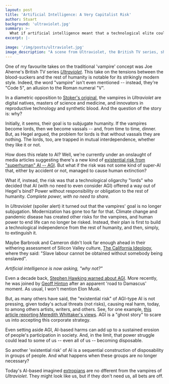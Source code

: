```yaml
---
layout: post
title: 'Artificial Intelligence: A Very Capitalist Risk'
author: Stuart
background: 'ultraviolet.jpg'
summary: >-
  What if artificial intelligence meant that a technological elite could dispose of humanity
excerpt: |-
  
image: '/img/posts/ultraviolet.jpg'
image_description: "A scene from Ultraviolet, the British TV series, showing a vampire looking in a mirrored window, and seeing everything but himself"
---
```


One of my favourite takes on the traditional 'vampire' concept was Joe Aherne's British TV
series [*Ultraviolet*](https://www.imdb.com/title/tt0169501/). This take on the tensions between the blood-suckers
and the rest of humanity is notable for its strikingly modern style. 
Indeed, the word "vampire" isn't even mentioned -- instead, they're "Code 5", an
allusion to the Roman numeral "V". 

In a diametric opposition to [Stoker's original](https://www.gutenberg.org/files/345/345-h/345-h.htm), the vampires in *Ultraviolet* are 
digital natives, masters of science and medicine, and innovators in reproductive technology 
and synthetic blood. And the question of the story is: why?

Initially, it seems, their goal is to subjugate humanity. If the vampires become lords, 
then we become vassals -- and, from time to time, dinner. But, as Hegel argued, 
the problem for lords is that without vassals they are nothing. The lords, too, are 
trapped in mutual interdependence, whether they like it or not. 

How does this relate to AI? Well, we're currently under an onslaught of media 
articles suggesting there's a new kind of [existential risk from "superhuman" AI -- AGI](https://en.wikipedia.org/wiki/Existential_risk_from_artificial_general_intelligence). 
But what if the risk was not some kind of super-AI that, either by accident or not, managed to
cause human extinction? 

What if, instead, the risk was that a technological oligarchy "lords" who decided that AI 
(with no need to even consider AGI) offered a way out of Hegel's bind? Power without responsibility or
obligation to the rest of humanity. *Complete power, with no need to share.*

In *Ultraviolet* (spoiler alert) it turned out that the vampires' goal is no longer subjugation. Modernization
has gone too far for that. Climate change and pandemic disease has created other risks for the vampires, and
human power to end life can no longer be risked. Instead, their plan is first to build a technological
independence from the rest of humanity, and then, simply, to extinguish it.

Maybe Barbrook and Cameron didn't look far enough ahead in their withering assessment of Silicon Valley culture, 
[The California Ideology](https://www.metamute.org/editorial/articles/californian-ideology), 
where they said: "Slave labour cannot be obtained without somebody being enslaved". 

*Artificial intelligence is now asking, "why not?"*

Even a decade back, [Stephen Hawking warned about AGI](https://www.bbc.com/news/technology-30290540).
More recently, he was joined by [Geoff Hinton](https://www.cbc.ca/news/business/ai-doom-column-don-pittis-1.6829302) after an apparent 'road to Damascus' moment. As usual, I won't mention Elon Musk.

But, as many others have said, the "existential risk" of AGI-type AI is not pressing, given today's
actual threats (not risks), causing real harm, today, to among others artists, writers, and others. 
See, for one example, 
[this article reporting Meredith Whittaker's views](https://www.fastcompany.com/90892235/researcher-meredith-whittaker-says-ais-biggest-risk-isnt-consciousness-its-the-corporations-that-control-them).
AGI is a "ghost story" to scare us into accepting this corporate strategy.

Even setting aside AGI, AI-based harms can add up to a sustained erosion of people's 
participation in society. And, in the limit, that power struggle could 
lead to some of us -- even all of us -- becoming disposable.

So another 'existential risk' of AI is a sequential construction of
disposability in groups of people. And what happens when these groups are no longer necessary?

Today's AI-based imagined [extropians](https://www.wired.com/1994/10/extropians/) are no dfferent 
from the vampires of *Ultraviolet*. They might look like us, but if they don't need us, all bets are off. 
